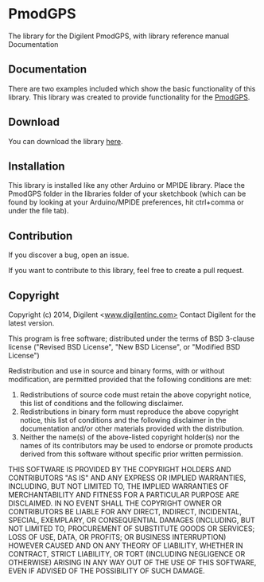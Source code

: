 PmodGPS
=======

The library for the Digilent PmodGPS, with library reference manual
Documentation

Documentation
-------------

There are two examples included which show the basic functionality of this library. This library was created to provide functionality for the [PmodGPS](http://www.digilentinc.com/Products/Detail.cfm?NavPath=2,401,1038&Prod=PMOD-GPS).

Download
--------
You can download the library [here](http://www.digilentinc.com/Data/Products/PMOD-GPS/PmodGPS.zip).

Installation
------------
This library is installed like any other Arduino or MPIDE library. Place the PmodGPS folder in the libraries folder of your sketchbook (which can be found by looking at your Arduino/MPIDE preferences, hit ctrl+comma or under the file tab).

Contribution
------------

If you discover a bug, open an issue. 

If you want to contribute to this library, feel free to create a pull request. 

Copyright
---------

Copyright (c) 2014, Digilent <www.digilentinc.com>
Contact Digilent for the latest version.

This program is free software; distributed under the terms of
BSD 3-clause license ("Revised BSD License", "New BSD License", or "Modified BSD License")

Redistribution and use in source and binary forms, with or without modification,
are permitted provided that the following conditions are met:

1.    Redistributions of source code must retain the above copyright notice, this
       list of conditions and the following disclaimer.
2.    Redistributions in binary form must reproduce the above copyright notice,
       this list of conditions and the following disclaimer in the documentation
       and/or other materials provided with the distribution.
3.    Neither the name(s) of the above-listed copyright holder(s) nor the names
       of its contributors may be used to endorse or promote products derived
       from this software without specific prior written permission.

THIS SOFTWARE IS PROVIDED BY THE COPYRIGHT HOLDERS AND CONTRIBUTORS "AS IS" AND
ANY EXPRESS OR IMPLIED WARRANTIES, INCLUDING, BUT NOT LIMITED TO, THE IMPLIED
WARRANTIES OF MERCHANTABILITY AND FITNESS FOR A PARTICULAR PURPOSE ARE DISCLAIMED.
IN NO EVENT SHALL THE COPYRIGHT OWNER OR CONTRIBUTORS BE LIABLE FOR ANY DIRECT,
INDIRECT, INCIDENTAL, SPECIAL, EXEMPLARY, OR CONSEQUENTIAL DAMAGES (INCLUDING,
BUT NOT LIMITED TO, PROCUREMENT OF SUBSTITUTE GOODS OR SERVICES; LOSS OF USE,
DATA, OR PROFITS; OR BUSINESS INTERRUPTION) HOWEVER CAUSED AND ON ANY THEORY OF
LIABILITY, WHETHER IN CONTRACT, STRICT LIABILITY, OR TORT (INCLUDING NEGLIGENCE
OR OTHERWISE) ARISING IN ANY WAY OUT OF THE USE OF THIS SOFTWARE, EVEN IF ADVISED
OF THE POSSIBILITY OF SUCH DAMAGE.
